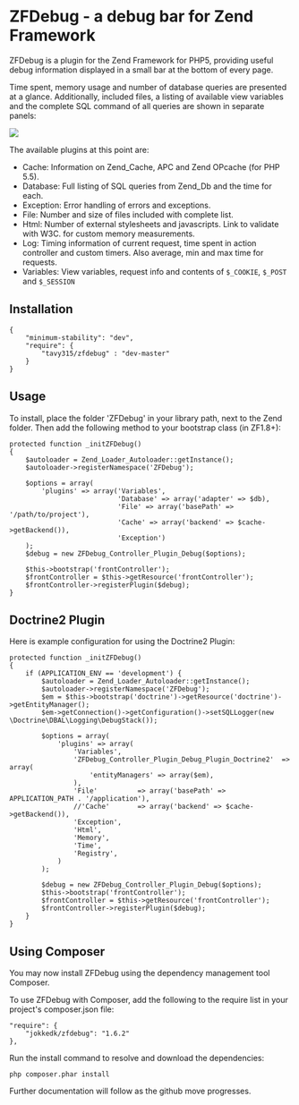 # ZFDebug - a debug bar for Zend Framework
ZFDebug is a plugin for the Zend Framework for PHP5, providing useful debug information displayed in a small bar at the bottom of every page.

Time spent, memory usage and number of database queries are presented at a glance. Additionally, included files, a listing of available view variables and the complete SQL command of all queries are shown in separate panels:

![](http://jokke.dk/media/2011-zfdebug.png)

The available plugins at this point are:

  * Cache: Information on Zend_Cache, APC and Zend OPcache (for PHP 5.5).
  * Database: Full listing of SQL queries from Zend_Db and the time for each.
  * Exception: Error handling of errors and exceptions.
  * File: Number and size of files included with complete list.
  * Html: Number of external stylesheets and javascripts. Link to validate with W3C.
for custom memory measurements.
  * Log: Timing information of current request, time spent in action controller and custom timers. Also average, min and max time for requests.
  * Variables: View variables, request info and contents of `$_COOKIE`, `$_POST` and `$_SESSION`

Installation
------------
    {
        "minimum-stability": "dev",
        "require": {
            "tavy315/zfdebug" : "dev-master"
        }
    }

Usage
------------
To install, place the folder 'ZFDebug' in your library path, next to the Zend
folder. Then add the following method to your bootstrap class (in ZF1.8+):

	protected function _initZFDebug()
	{
	    $autoloader = Zend_Loader_Autoloader::getInstance();
	    $autoloader->registerNamespace('ZFDebug');

	    $options = array(
	        'plugins' => array('Variables',
	                           'Database' => array('adapter' => $db),
	                           'File' => array('basePath' => '/path/to/project'),
	                           'Cache' => array('backend' => $cache->getBackend()),
	                           'Exception')
	    );
	    $debug = new ZFDebug_Controller_Plugin_Debug($options);

	    $this->bootstrap('frontController');
	    $frontController = $this->getResource('frontController');
	    $frontController->registerPlugin($debug);
	}
	
Doctrine2 Plugin
------------

Here is example configuration for using the Doctrine2 Plugin:

    protected function _initZFDebug()
	{
		if (APPLICATION_ENV == 'development') {
			$autoloader = Zend_Loader_Autoloader::getInstance();
			$autoloader->registerNamespace('ZFDebug');
			$em = $this->bootstrap('doctrine')->getResource('doctrine')->getEntityManager();
			$em->getConnection()->getConfiguration()->setSQLLogger(new \Doctrine\DBAL\Logging\DebugStack());
			
			$options = array(
				'plugins' => array(
					'Variables',
					'ZFDebug_Controller_Plugin_Debug_Plugin_Doctrine2'	=> array(
						'entityManagers' => array($em),
					),
					'File'			=> array('basePath' => APPLICATION_PATH . '/application'),
					//'Cache'		=> array('backend' => $cache->getBackend()),
					'Exception',
					'Html',
					'Memory',
					'Time',
					'Registry',
				)
			);
			
			$debug = new ZFDebug_Controller_Plugin_Debug($options);
			$this->bootstrap('frontController');
			$frontController = $this->getResource('frontController');
			$frontController->registerPlugin($debug);
		}
	}

Using Composer
--------------
You may now install ZFDebug using the dependency management tool Composer.

To use ZFDebug with Composer, add the following to the require list in your
project's composer.json file:

	"require": {
	    "jokkedk/zfdebug": "1.6.2"
	},

Run the install command to resolve and download the dependencies:

	php composer.phar install

Further documentation will follow as the github move progresses.
